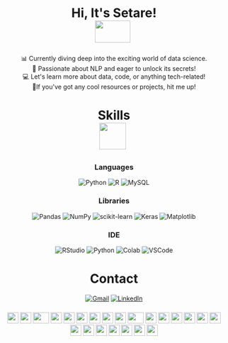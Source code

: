 
<h1 align="center"> Hi, It's Setare! <br> <img src="https://github.com/Anmol-Baranwal/Cool-GIFs-For-GitHub/assets/74038190/761f4c99-eda3-4c9a-a4ec-2b6311e2433a" width="80" height="50">&nbsp;
</h1>
<p align="center">
📊 Currently diving deep into the exciting world of data science.<br>
📝 Passionate about NLP and eager to unlock its secrets!<br>
💻 Let's learn more about data, code, or anything tech-related!<br>
💫If you've got any cool resources or projects, hit me up!<br>
</p>

<h1 align="center">Skills <br> <img src="https://github.com/Anmol-Baranwal/Cool-GIFs-For-GitHub/assets/74038190/42077049-1939-493e-9a19-47ca5db36643" width="60">&nbsp;
</h1>

<h3 align="center">Languages</h3>

<p align="center">
  <img src="https://img.shields.io/badge/Python-3670A0?style=flat&logo=python&logoColor=ffdd54" alt="Python" />
  <img src="https://img.shields.io/badge/R-%23276DC3.svg?style=flat&logo=r&logoColor=white" alt="R" />
  <img src="https://img.shields.io/badge/MySQL-%2300f.svg?style=flat&logo=mysql&logoColor=white" alt="MySQL" />
</p>


<h3 align="center">Libraries</h3>

<p align="center">
  <img src="https://img.shields.io/badge/pandas-%23150458.svg?style=flat-square&logo=pandas&logoColor=white" alt="Pandas" /> 
  <img src="https://img.shields.io/badge/numpy-%23013243.svg?style=flat-square&logo=numpy&logoColor=white" alt="NumPy" /> 
  <img src="https://img.shields.io/badge/scikit--learn-%23F7931E.svg?style=flat-square&logo=scikit-learn&logoColor=white" alt="scikit-learn" /> 
  <img src="https://img.shields.io/badge/Keras-%23D00000.svg?style=flat-square&logo=Keras&logoColor=white" alt="Keras" /> 
  <img src="https://img.shields.io/badge/Matplotlib-%23ffffff.svg?style=flat-square&logo=Matplotlib&logoColor=black" alt="Matplotlib" /> 
</p>
<h3 align="center">IDE</h3>

<p align="center">
  <img src="https://img.shields.io/badge/RStudio-%230077B5.svg?style=flat-square&logo=RStudio&logoColor=white" alt="RStudio" />
  <img src="https://img.shields.io/badge/Python-FFD43B?style=flat-square&logo=python&logoColor=blue" alt="Python" />
  <img src="https://img.shields.io/badge/Colab-F9AB00?style=flat-square&logo=googlecolab&color=525252" alt="Colab" />
  <img src="https://img.shields.io/badge/VSCode-0078D4?style=flat-square&logo=visual%20studio%20code&logoColor=white" alt="VSCode" />
</p>

<h1 align="center">Contact</h1>

<p align="center">
  <a href="mailto:setarekazemaslani@gmail.com"><img src="https://img.shields.io/badge/Gmail-D14836?style=flat-square&logo=gmail&logoColor=white" alt="Gmail" /></a>
  <a href="https://linkedin.com/in/www.linkedin.com/in/setare-kazemaslani-131ab5286"><img src="https://img.shields.io/badge/LinkedIn-%230077B5.svg?logo=linkedin&logoColor=white" alt="LinkedIn" /></a>
</p>


<h3 align="center"> </h3>

<p align="center">
  <a
    <div align="">
    <img src="https://cultofthepartyparrot.com/parrots/hd/githubparrot.gif" width="25" height="25"/>
    <img src="https://cultofthepartyparrot.com/flags/hd/iranparrot.gif" width="25" height="25"/>
    <img src="https://cultofthepartyparrot.com/parrots/asyncparrot.gif" width="36" height="25"/>
    <img src="https://cultofthepartyparrot.com/parrots/hd/60fpsparrot.gif" width="25" height="25"/>
    <img src="https://cultofthepartyparrot.com/parrots/hd/jumpingparrot.gif" width="25" height="25"/>
    <img src="https://cultofthepartyparrot.com/parrots/hd/opensourceparrot.gif" width="25" height="25"/>
    <img src="https://cultofthepartyparrot.com/parrots/hd/dealwithitnowparrot.gif" width="25" height="25"/>
    <img src="https://cultofthepartyparrot.com/parrots/hd/hypnoparrotlight.gif" width="25" height="25"/>
    <img src="https://cultofthepartyparrot.com/parrots/databaseparrot.gif" width="25" height="25"/>
    <img src="https://cultofthepartyparrot.com/parrots/fixparrot.gif" width="36" height="25"/>
    <img src="https://cultofthepartyparrot.com/parrots/hd/laptop_parrot.gif" width="25" height="25"/>
    <img src="https://cultofthepartyparrot.com/parrots/hd/spinningparrot.gif" width="25" height="25"/>
    <img src="https://cultofthepartyparrot.com/parrots/hd/levitationparrot.gif" width="25" height="25"/>
    <img src="https://cultofthepartyparrot.com/parrots/hd/meldparrot.gif" width="25" height="25"/>
    <img src="https://cultofthepartyparrot.com/parrots/slomoparrot.gif" width="25" height="25"/>
    <img src="https://cultofthepartyparrot.com/parrots/hd/moonwalkingparrot.gif" width="25" height="25"/>
    <img src="https://cultofthepartyparrot.com/parrots/hd/stableparrot.gif" width="25" height="25"/>
    <img src="https://cultofthepartyparrot.com/parrots/hd/scienceparrot.gif" width="25" height="25"/>
    <img src="https://cultofthepartyparrot.com/parrots/hd/pirateparrot.gif" width="25" height="25"/>
    <img src="https://cultofthepartyparrot.com/parrots/hd/footballparrot.gif" width="25" height="25"/>
    <img src="https://cultofthepartyparrot.com/parrots/hd/illuminatiparrot.gif" width="25" height="25"/>
    <img src="https://cultofthepartyparrot.com/parrots/hd/hypnoparrotdark.gif" width="25" height="25"/>
    <img src="https://cultofthepartyparrot.com/parrots/hd/mustacheparrot.gif" width="25" height="25"/>
    </div>
<br><br>  </a>
</p>


